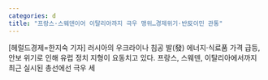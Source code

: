 ```yaml
---
categories: d
title: "프랑스·스웨덴이어 이탈리아까지 극우 맹위…경제위기·반反이민 관통"
---
```

[헤럴드경제=한지숙 기자] 러시아의 우크라이나 침공 발(發) 에너지&middot;식료품 가격 급등, 안보 위기로 인해 유럽 정치 지형이 요동치고 있다. 프랑스, 스웨덴, 이탈리아에서까지 최근 실시된 총선에선 극우 세